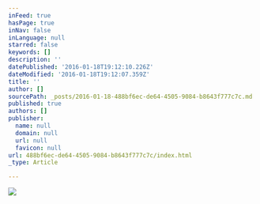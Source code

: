 ```yaml
---
inFeed: true
hasPage: true
inNav: false
inLanguage: null
starred: false
keywords: []
description: ''
datePublished: '2016-01-18T19:12:10.226Z'
dateModified: '2016-01-18T19:12:07.359Z'
title: ''
author: []
sourcePath: _posts/2016-01-18-488bf6ec-de64-4505-9084-b8643f777c7c.md
published: true
authors: []
publisher:
  name: null
  domain: null
  url: null
  favicon: null
url: 488bf6ec-de64-4505-9084-b8643f777c7c/index.html
_type: Article

---
```

![](https://the-grid-user-content.s3-us-west-2.amazonaws.com/be4c88bf-7072-4589-8b09-f0ae3aa5093c.jpg)